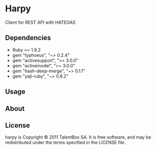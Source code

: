 Harpy
======

Client for REST API with HATEOAS

Dependencies
------------

* Ruby >= 1.9.2
* gem "typhoeus", "~> 0.2.4"
* gem "activesupport", ">= 3.0.0"
* gem "activemodel", ">= 3.0.0"
* gem "hash-deep-merge", "~> 0.1.1"
* gem "yajl-ruby", "~> 0.8.2"

Usage
-----

About
-----

License
-------

harpy is Copyright © 2011 TalentBox SA. It is free software, and may be redistributed under the terms specified in the LICENSE file.
